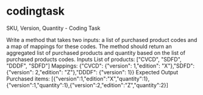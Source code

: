 # codingtask
SKU, Version, Quantity - Coding Task

Write a method that takes two inputs: a list of purchased product codes and a map of mappings for
these codes. The method should return an aggregated list of purchased products and quantity based
on the list of purchased products codes.
Inputs
List of products: ["CVCD", "SDFD", "DDDF", "SDFD"]
Mappings: {"CVCD": {"version": 1,"edition": "X"},"SDFD": {"version": 2,"edition": "Z"},"DDDF":
{"version": 1}}
Expected Output
Purchased items:
[{"version":1,"edition":"X","quantity":1},{"version":1,"quantity":1},{"version":2,"edition":"Z","quantity":2}]
